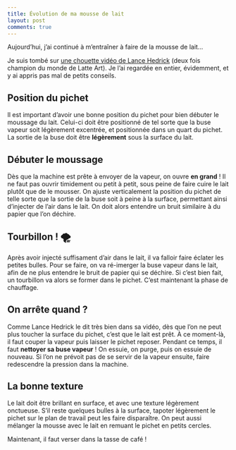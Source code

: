```yaml
---
title: Évolution de ma mousse de lait
layout: post
comments: true
---
```


Aujourd’hui, j’ai continué à m’entraîner à faire de la mousse de lait…

Je suis tombé sur [une chouette vidéo de Lance Hedrick](https://www.youtube.com/watch?v=gTC3dJvwgUI) (deux fois champion du monde de Latte Art). Je l’ai regardée en entier, évidemment, et y ai appris pas mal de petits conseils.

## Position du pichet

Il est important d’avoir une bonne position du pichet pour bien débuter le moussage du lait. Celui-ci doit être positionné de tel sorte que la buse vapeur soit légèrement excentrée, et positionnée dans un quart du pichet. La sortie de la buse doit être **légèrement** sous la surface du lait.

## Débuter le moussage

Dès que la machine est prête à envoyer de la vapeur, on ouvre **en grand** ! Il ne faut pas ouvrir timidement ou petit à petit, sous peine de faire cuire le lait plutôt que de le mousser. On ajuste verticalement la position du pichet de telle sorte que la sortie de la buse soit à peine à la surface, permettant ainsi d’injecter de l’air dans le lait. On doit alors entendre un bruit similaire à du papier que l’on déchire.

## Tourbillon ! 🌪

Après avoir injecté suffisament d’air dans le lait, il va falloir faire éclater les petites bulles. Pour se faire, on va ré-imerger la buse vapeur dans le lait, afin de ne plus entendre le bruit de papier qui se déchire. Si c’est bien fait, un tourbillon va alors se former dans le pichet. C’est maintenant la phase de chauffage.

## On arrête quand ?

Comme Lance Hedrick le dit très bien dans sa vidéo, dès que l’on ne peut plus toucher la surface du pichet, c’est que le lait est prêt. À ce moment-là, il faut couper la vapeur puis laisser le pichet reposer. Pendant ce temps, il faut **nettoyer sa buse vapeur** ! On essuie, on purge, puis on essuie de nouveau. Si l’on ne prévoit pas de se servir de la vapeur ensuite, faire redescendre la pression dans la machine.

## La bonne texture

Le lait doit être brillant en surface, et avec une texture légèrement onctueuse. S’il reste quelques bulles à la surface, tapoter légèrement le pichet sur le plan de travail peut les faire disparaître. On peut aussi mélanger la mousse avec le lait en remuant le pichet en petits cercles.

Maintenant, il faut verser dans la tasse de café !
